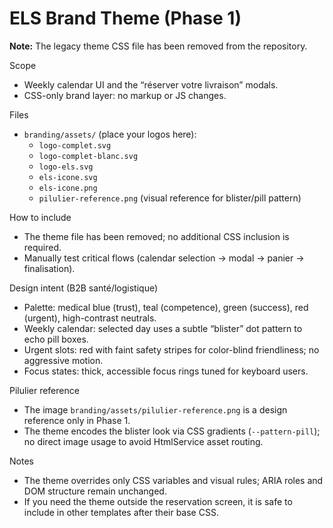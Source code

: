 ELS Brand Theme (Phase 1)
=========================

**Note:** The legacy theme CSS file has been removed from the repository.


Scope
- Weekly calendar UI and the “réserver votre livraison” modals.
- CSS-only brand layer: no markup or JS changes.

Files
- `branding/assets/` (place your logos here):
  - `logo-complet.svg`
  - `logo-complet-blanc.svg`
  - `logo-els.svg`
  - `els-icone.svg`
  - `els-icone.png`
  - `pilulier-reference.png` (visual reference for blister/pill pattern)

How to include
- The theme file has been removed; no additional CSS inclusion is required.
- Manually test critical flows (calendar selection → modal → panier → finalisation).

Design intent (B2B santé/logistique)
- Palette: medical blue (trust), teal (competence), green (success), red (urgent), high-contrast neutrals.
- Weekly calendar: selected day uses a subtle “blister” dot pattern to echo pill boxes.
- Urgent slots: red with faint safety stripes for color-blind friendliness; no aggressive motion.
- Focus states: thick, accessible focus rings tuned for keyboard users.

Pilulier reference
- The image `branding/assets/pilulier-reference.png` is a design reference only in Phase 1.
- The theme encodes the blister look via CSS gradients (`--pattern-pill`); no direct image usage to avoid HtmlService asset routing.

Notes
- The theme overrides only CSS variables and visual rules; ARIA roles and DOM structure remain unchanged.
- If you need the theme outside the reservation screen, it is safe to include in other templates after their base CSS.
